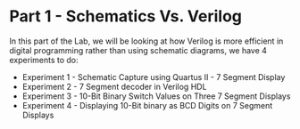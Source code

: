 # Part 1 - Schematics Vs. Verilog

In this part of the Lab, we will be looking at how Verilog is more efficient in digital programming rather than using schematic diagrams, we have 4 experiments to do:

* Experiment 1 - Schematic Capture using Quartus II - 7 Segment Display
* Experiment 2 - 7 Segment decoder in Verilog HDL
* Experiment 3 - 10-Bit Binary Switch Values on Three 7 Segment Displays
* Experiment 4 - Displaying 10-Bit binary as BCD Digits on 7 Segment Displays
